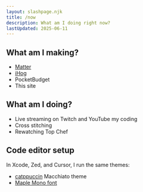 ```yaml
---
layout: slashpage.njk
title: /now
description: What am I doing right now?
lastUpdated: 2025-06-11
---
```


## What am I making?

- [Matter](https://matter.xyz)
- [iHog](https://ihogapp.com)
- PocketBudget
- This site

## What am I doing?

- Live streaming on Twitch and YouTube my coding
- Cross stitching
- Rewatching Top Chef

## Code editor setup

In Xcode, Zed, and Cursor, I run the same themes:

- [catppuccin](https://github.com/catppuccin) Macchiato theme
- [Maple Mono font](https://github.com/subframe7536/maple-font)